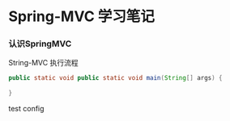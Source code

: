 # Spring-MVC 学习笔记

### 认识SpringMVC

String-MVC 执行流程

~~~java  
public static void public static void main(String[] args) {
	
}

~~~
test config